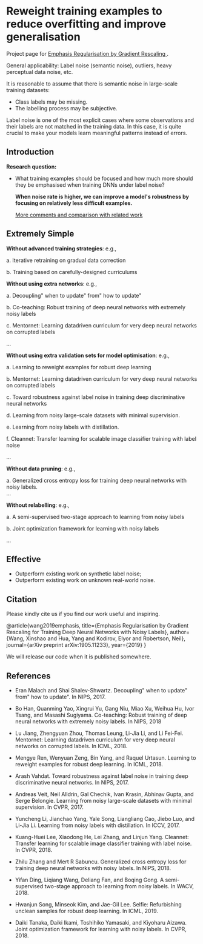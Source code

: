 # Reweight training examples to reduce overfitting and improve generalisation
Project page for [Emphasis Regularisation by Gradient Rescaling ](https://arxiv.org/pdf/1905.11233.pdf). 

General applicability: Label noise (semantic noise),  outliers,  heavy perceptual data noise, etc. 

It is reasonable to assume that there is semantic noise in large-scale training datasets: 
* Class labels may be missing. 
* The labelling process may be subjective. 



Label noise is one of the most explicit cases where some observations and their labels are not matched in the training data. In this case, it is quite crucial to make your models learn meaningful patterns instead of errors.

## Introduction

**Research question:**
* What training examples should be focused and how much more should they be emphasised when training DNNs under label noise? 

  **When noise rate is higher, we can improve a model's robustness by focusing on relatively less difficult examples.** 

  [More comments and comparison with related work](https://www.researchgate.net/publication/333418661_Emphasis_Regularisation_by_Gradient_Rescaling_for_Training_Deep_Neural_Networks_with_Noisy_Labels/comments)

## Extremely Simple

**Without advanced training strategies**: e.g., 

  a. Iterative retraining on gradual data correction

  b. Training based on carefully-designed curriculums

**Without using extra networks**: e.g., 

  a. Decoupling" when to update" from" how to update"  
  
  b. Co-teaching: Robust training of deep neural networks with extremely noisy labels
  
  c. Mentornet: Learning datadriven curriculum for very deep neural networks on corrupted labels

  ...

**Without using extra validation sets for model optimisation**: e.g., 

  a.  Learning to reweight examples for
robust deep learning

  b. Mentornet: Learning datadriven curriculum for very deep neural networks on corrupted labels

  c. Toward robustness against label noise in training deep discriminative neural networks

  d. Learning
from noisy large-scale datasets with minimal supervision.

  e. Learning from
noisy labels with distillation. 

  f. Cleannet: Transfer learning for
scalable image classifier training with label noise

  ...

**Without data pruning**: e.g., 

  a. Generalized cross entropy loss for training deep neural networks
with noisy labels.   
  ...

**Without relabelling**: e.g.,

  a. A semi-supervised two-stage approach
to learning from noisy labels

  b. Joint optimization framework for learning with noisy labels

  ...


## Effective

* Outperform existing work on synthetic label noise;
* Outperform existing work on unknown real-world noise. 




## Citation
Please kindly cite us if you find our work useful and inspiring.

@article{wang2019emphasis,
  title={Emphasis Regularisation by Gradient Rescaling for Training Deep Neural Networks with Noisy Labels},
  author={Wang, Xinshao and Hua, Yang and Kodirov, Elyor and Robertson, Neil},
  journal={arXiv preprint arXiv:1905.11233},
  year={2019}
}

We will release our code when it is published somewhere. 

## References

* Eran Malach and Shai Shalev-Shwartz. Decoupling" when to update" from" how to update". In
NIPS, 2017.

* Bo Han, Quanming Yao, Xingrui Yu, Gang Niu, Miao Xu, Weihua Hu, Ivor Tsang, and Masashi
Sugiyama. Co-teaching: Robust training of deep neural networks with extremely noisy labels. In
NIPS, 2018

* Lu Jiang, Zhengyuan Zhou, Thomas Leung, Li-Jia Li, and Li Fei-Fei. Mentornet: Learning datadriven curriculum for very deep neural networks on corrupted labels. In ICML, 2018.

* Mengye Ren, Wenyuan Zeng, Bin Yang, and Raquel Urtasun. Learning to reweight examples for
robust deep learning. In ICML, 2018.


* Arash Vahdat. Toward robustness against label noise in training deep discriminative neural networks.
In NIPS, 2017.


* Andreas Veit, Neil Alldrin, Gal Chechik, Ivan Krasin, Abhinav Gupta, and Serge Belongie. Learning
from noisy large-scale datasets with minimal supervision. In CVPR, 2017.

* Yuncheng Li, Jianchao Yang, Yale Song, Liangliang Cao, Jiebo Luo, and Li-Jia Li. Learning from
noisy labels with distillation. In ICCV, 2017.

* Kuang-Huei Lee, Xiaodong He, Lei Zhang, and Linjun Yang. Cleannet: Transfer learning for
scalable image classifier training with label noise. In CVPR, 2018.

* Zhilu Zhang and Mert R Sabuncu. Generalized cross entropy loss for training deep neural networks
with noisy labels. In NIPS, 2018.

* Yifan Ding, Liqiang Wang, Deliang Fan, and Boqing Gong. A semi-supervised two-stage approach
to learning from noisy labels. In WACV, 2018.


* Hwanjun Song, Minseok Kim, and Jae-Gil Lee. Selfie: Refurbishing unclean samples for robust
deep learning. In ICML, 2019.


* Daiki Tanaka, Daiki Ikami, Toshihiko Yamasaki, and Kiyoharu Aizawa. Joint optimization framework for learning with noisy labels. In CVPR, 2018.